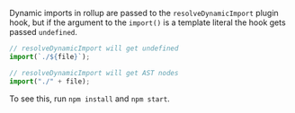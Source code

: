 Dynamic imports in rollup are passed to the `resolveDynamicImport` plugin hook, but if the argument to the `import()` is a template literal the hook gets passed `undefined`.

```js
// resolveDynamicImport will get undefined
import(`./${file}`);

// resolveDynamicImport will get AST nodes
import("./" + file);
```

To see this, run `npm install` and `npm start`.
